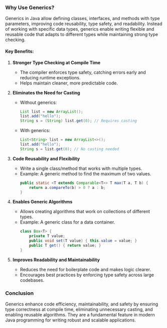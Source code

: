 ### **Why Use Generics?**  

Generics in Java allow defining classes, interfaces, and methods with type parameters, improving code reusability, type safety, and readability. Instead of working with specific data types, generics enable writing flexible and reusable code that adapts to different types while maintaining strong type checking.  

#### **Key Benefits:**  

1. **Stronger Type Checking at Compile Time**  
   - The compiler enforces type safety, catching errors early and reducing runtime exceptions.  
   - Helps maintain cleaner, more predictable code.  

2. **Eliminates the Need for Casting**  
   - Without generics:  
     ```java
     List list = new ArrayList();
     list.add("hello");
     String s = (String) list.get(0); // Requires casting
     ```
   - With generics:  
     ```java
     List<String> list = new ArrayList<>();
     list.add("hello");
     String s = list.get(0); // No casting needed
     ```

3. **Code Reusability and Flexibility**  
   - Write a single class/method that works with multiple types.  
   - Example: A generic method to find the maximum of two values.  
     ```java
     public static <T extends Comparable<T>> T max(T a, T b) {
         return a.compareTo(b) > 0 ? a : b;
     }
     ```

4. **Enables Generic Algorithms**  
   - Allows creating algorithms that work on collections of different types.  
   - Example: A generic class for a data container.  
     ```java
     class Box<T> {
         private T value;
         public void set(T value) { this.value = value; }
         public T get() { return value; }
     }
     ```

5. **Improves Readability and Maintainability**  
   - Reduces the need for boilerplate code and makes logic clearer.  
   - Encourages best practices by enforcing type safety across large codebases.  

### **Conclusion**  
Generics enhance code efficiency, maintainability, and safety by ensuring type correctness at compile time, eliminating unnecessary casting, and enabling reusable algorithms. They are a fundamental feature in modern Java programming for writing robust and scalable applications.
